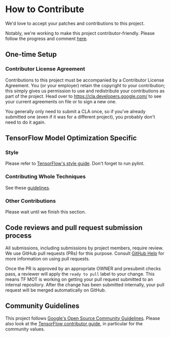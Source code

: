 # How to Contribute

We'd love to accept your patches and contributions to this project.

Notably, we're working to make this project contributor-friendly. Please follow the
progress and comment [here](https://github.com/tensorflow/model-optimization/issues/131).

## One-time Setup

### Contributor License Agreement

Contributions to this project must be accompanied by a Contributor License
Agreement. You (or your employer) retain the copyright to your contribution;
this simply gives us permission to use and redistribute your contributions as
part of the project. Head over to <https://cla.developers.google.com/> to see
your current agreements on file or to sign a new one.

You generally only need to submit a CLA once, so if you've already submitted one
(even if it was for a different project), you probably don't need to do it
again.

## TensorFlow Model Optimization Specific

### Style
Please refer to [TensorFlow's style guide](https://www.tensorflow.org/community/contribute/code_style). Don't forget to run pylint.

### Contributing Whole Techniques

See these [guidelines](CONTRIBUTING_TECHNIQUE.md).

### Other Contributions

Please wait until we finish this section.

## Code reviews and pull request submission process

All submissions, including submissions by project members, require review. We
use GitHub pull requests (PRs) for this purpose. Consult
[GitHub Help](https://help.github.com/articles/about-pull-requests/) for more
information on using pull requests.

Once the PR is approved by an appropriate OWNER and presubmit checks
pass, a reviewer will apply the `ready to pull` label to your change. This means
TF MOT is working on getting your pull request submitted to an internal
repository. After the change has been submitted internally, your pull request
will be merged automatically on GitHub.

## Community Guidelines

This project follows [Google's Open Source Community
Guidelines](https://opensource.google.com/conduct/). Please also
look at the [TensorFlow contributor
guide](https://www.tensorflow.org/community/contribute), in particular for the
community values.
